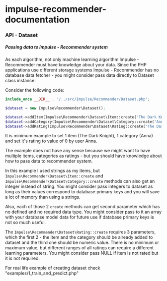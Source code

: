 # impulse-recommender-documentation

### API - Dataset

##### Passing data to Impulse - Recommender system

As each algorithm, not only machine learning algorithm Impulse - Recommender must have knowledge about
your data. Since the PHP applications use different storage systems Impulse - Recommender has no database
data fetcher - you might consider pass data directly to Dataset class instance.

Consider the following code:

```php
include_once __DIR__ . '/../src/Impulse/Recommender/Dataset.php';

$dataset = new Impulse\Recommender\Dataset();

$dataset->addItem(Impulse\Recommender\Dataset\Item::create('The Dark Knight'));
$dataset->addCategory(Impulse\Recommender\Dataset\Category::create('Anna'));
$dataset->addRating(Impulse\Recommender\Dataset\Rating::create('The Dark Knight', 'Anna', 0));
```

It is minimum example to set 1 item (The Dark Knight), 1 category (Anna) and set it's rating to value of 0 
by user Anna.

The example does not have any sense because we might want to have multiple items, categories as ratings - but
you should have knowledge about how to pass data to recommender system.

In this example I used strings as my items, but ```Impulse\Recommender\Dataset\Item::create``` 
and ```Impulse\Recommender\Dataset\Category::create``` methods can also get an integer instead
of string. You might consider pass integers to dataset as long as their values correspond to database
primary keys and you will save a lot of memory than using a strings.

Also, each of those 2 ```create``` methods can get second parameter which has no defined and no
required data type. You might
consider pass to it an array with your database model data for future use if database primary keys is not 
so much useful.

The ```Impulse\Recommender\Dataset\Rating::create``` requires 3 parameters, which the first 2 - the item and
the category should be already added to dataset and the third one should be numeric value. 
There is no minimum or 
maximum value, but different ranges of all ratings can require a different learning parameters. You might
consider pass NULL if item is not rated but it is not required.

For real life example of creating dataset check "examples/1_train_and_predict.php"


